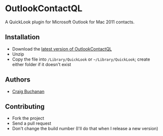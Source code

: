 # OutlookContactQL
A QuickLook plugin for Microsoft Outlook for Mac 2011 contacts.

## Installation
* Download the [latest version of OutlookContactQL](https://github.com/craibuc/OutlookContactQL/releases)
* Unzip
* Copy the file into `/Library/QuickLook` or `~/Library/QuickLook`; create either folder if it doesn't exist

## Authors
* [Craig Buchanan](https://github.com/craibuc)

## Contributing
* Fork the project
* Send a pull request
* Don't change the build number (I'll do that when I release a new version)
